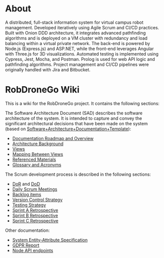 # About
A distributed, full-stack information system for virtual campus robot management. Developed iteratively using Agile Scrum and CI/CD practices. Built with Onion DDD architecture, it integrates advanced pathfinding algorithms and is deployed on a VM cluster with redundancy and load balancing within a virtual private network. The back-end is powered by Node.js (Express.js) and ASP\.NET, while the front-end leverages Angular with Three.js for 3D visualizations. Automated testing is implemented using Cypress, Jest, Mocha, and Postman. Prolog is used for web API logic and pathfinding algorithms. Project management and CI/CD pipelines were originally handled with Jira and Bitbucket.

# RobDroneGo Wiki

This is a wiki for the RobDroneGo project. It contains the following sections:

The Software Architecture Document (SAD) describes the software architecture of the system. It is intended to capture and convey the significant architectural decisions that have been made on the system (based on [Software+Architecture+Documentation+Template](https://wiki.sei.cmu.edu/confluence/display/SAD/Software+Architecture+Documentation+Template)):

* [Documentation Roadmap and Overview](docs/RoadmapOverview.md)
* [Architecture Background](docs/Background.md)
* [Views](docs/Views.md)
* [Mapping Between Views](docs/Mapping.md)
* [Referenced Materials](docs/References.md)
* [Glossary and Acronyms](docs/Gloassary&Acronyms.md)

The Scrum development process is described in the following sections:

* [DoR](docs/DoR.md) and [DoD](docs/DoD.md)
* [Daily Scrum Meetings](docs/Daily%20Scrum%20Meetings.md)
* [Backlog items](docs/Backlog%20Items.md)
* [Version Control Strategy](docs/Version%20Control%20Strategy.md)
* [Testing Strategy](docs/Testing%20Strategy.md)
* [Sprint A Retrospective](docs/Sprint%20A%20Retrospective.md)
* [Sprint B Retrospective](docs/Sprint%20B%20Retrospective.md)
* [Sprint C Retrospective](docs/Sprint%20C%20Retrospective.md)

Other documentation:

* [System Entity-Attribute Specification](docs/System%20Entity-Attribute%20Specification.md)
* [GDPR Report](docs/GDPR%20Report.md) 
* [Node API endpoints](docs/Node-API-endpoints.md)
